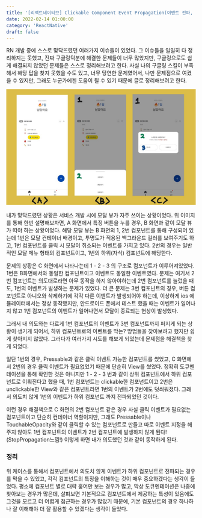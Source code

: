 ```yaml
---
title: '[리액트네이티브] Clickable Component Event Propagation(이벤트 전파, 상속)'
date: 2022-02-14 01:00:00
category: 'ReactNative'
draft: false
---
```


RN 개발 중에 스스로 맟닥뜨렸던 여러가지 이슈들이 있었다. 그 이슈들을 일일히 다 정리하지는 못했고, 진짜 구글링덕분에 해결한 문제들이 너무 많았지만, 구글링으로도 쉽게 해결되지 않았던 문제들은 스스로 정리해보려고 한다. 사실 나의 구글링 스킬이 부족해서 해당 답을 찾지 못했을 수도 있고, 너무 당연한 문제였어서, 나만 문제점으로 여겼을 수 있지만, 그래도 누군가에겐 도움이 될 수 있기 때문에 글로 정리해보려고 한다.

![clickable](./images/clickable.png)

내가 맟닥드렸던 상황은 서비스 개발 시에 모달 뷰가 자주 쓰이는 상황이었다. 위 이미지를 통해 한번 설명해보자면, A 화면에서 특정 버튼을 누를 경우, B 화면과 같이 모달 뷰가 떠야 하는 상황이었다. 해당 모달 뷰는 B 화면의 1, 2번 컴포넌트를 통해 구성되어 있는데 1번은 모달 컨테이너 배경이고, 투명도가 적용된 백그라운드 컬러를 보여주기도 하고, 1번 컴포넌트를 클릭 시 모달이 취소되는 이벤트를 가지고 있다. 2번의 경우는 일반적인 모달 메뉴 형태의 컴포넌트이고, 1번의 하위(자식) 컴포넌트에 해당한다.

문제의 상황은 C 화면에서 나타나는데 1 - 2 - 3 의 구조로 컴포넌트가 이루어져있었다. 1번은 B화면에서와 동일한 컴포넌트이고 이벤트도 동일한 이벤트였다. 문제는 여기서 2번 컴포넌트는 의도대로라면 아무 동작을 하지 않아야하는데 2번 컴포넌트를 눌렀을 때도, 1번의 이벤트가 발생하는 문제가 있었다. 더 큰 문제는 3번 컴포넌트의 경우, 버튼 컴포넌트로 아니오와 삭제하기에 각각 다른 이벤트가 발생되어야 하는데, 이상하게 ios 에뮬레이터에서는 정상 동작했지만, 안드로이드 폰에서 테스트 했을 때는 이벤트가 일어나지 않고 1번 컴포넌트의 이벤트가 일어나면서 모달이 종료되는 현상이 발생했다.

그래서 내 의도와는 다르게 1번 컴포넌트의 이벤트가 3번 컴포넌트까지 퍼지게 되는 상황이 생기게 되어서, 하위 컴포넌트로의 이벤트를 막는? 방법들을 찾아보려고 했지만 쉽게 찾아지지 않았다. 그러다가 여러가지 시도를 해보게 되었는데 문제점을 해결책을 찾게 되었다.

일단 1번의 경우, Pressable과 같은 클릭 이벤트 가능한 컴포넌트를 썼었고, C 화면에서 2번의 경우 클릭 이벤트가 필요없었기 때문에 단순히 View를 썼었다. 정확히 도큐멘테이션을 통해 확인한 것은 아니지만 1 - 2 - 3 번과 같이 상위 컴포넌트에서 하위 컴포넌트로 이뤄진다고 했을 때, 1번 컴포넌트는 clickable한 컴포넌트이고 2번은 unclickable한 View와 같은 컴포넌트라면 1번의 이벤트가 2번에도 덧씌워졌다. 그래서 의도치 않게 1번의 이벤트가 하위 컴포넌트 까지 전파되었던 것이다.

이런 경우 해결책으로 C 화면의 2번 컴포넌트 같은 경우 사실 클릭 이벤트가 필요없는 컴포넌트이고 단순히 컨테이너 역할이지만, 그래도 Pressable이나 TouchableOpacity와 같이 클릭할 수 있는 컴포넌트로 만들고 따로 이벤트 지정을 해주지 않아도 1번 컴포넌트의 이벤트가 2번 컴포넌트에 발생하지 않게 된다! (StopPropagation느낌!) 이렇게 하면 내가 의도했던 것과 같이 동작하게 된다.

### 정리

위 케이스를 통해서 컴포넌트에서 의도치 않게 이벤트가 하위 컴포넌트로 전파되는 경우를 막을 수 있었고, 각각 컴포넌트의 특징을 이해하는 것이 매우 중요하겠다는 생각이 들었다. 평소에 컴포넌트 별로 대략 훑어만 보는 경우가 많고, 막상 도큐멘테이션은 나중에 찾아보는 경우가 많은데, 살펴보면 기본적으로 컴포넌트에서 제공하는 특성이 있음에도 그것을 모르고 더 어렵게 접근하는 경우가 많았기 때문에, 기본 컴포넌트의 경우 하나하나 잘 이해해야 더 잘 활용할 수 있겠다는 생각이 들었다.

